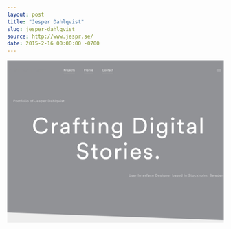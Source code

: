 ```yaml
---
layout: post
title: "Jesper Dahlqvist"
slug: jesper-dahlqvist
source: http://www.jespr.se/
date: 2015-2-16 00:00:00 -0700
---
```


<img src="/assets/img/screenshots/jesper-dahlqvist.jpg">
